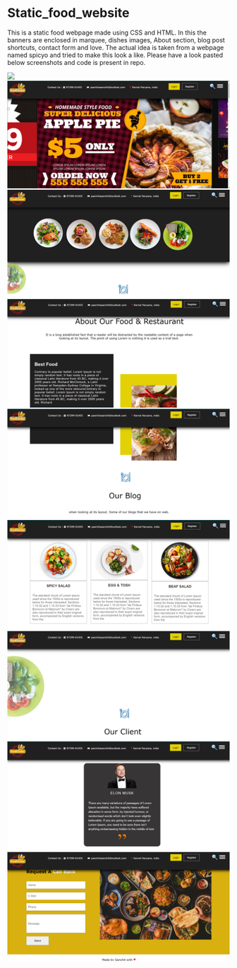 # Static_food_website
This is a static food webpage made using CSS and HTML. In this the banners are enclosed in marquee, dishes images, About section, blog post shortcuts, contact form and love. The actual idea is taken from a webpage named spicyo and tried to make this look a like. Please have a look pasted below screenshots and code is present in repo. 

<img src="https://media.giphy.com/media/LORALOSlybTNZhWsLQ/giphy.gif">
<img src="1.png">
<img src="2.png">
<img src="3.png">
<img src="4.png">
<img src="5.png">
<img src="6.png">
<img src="7.png">
<img src="8.png">

